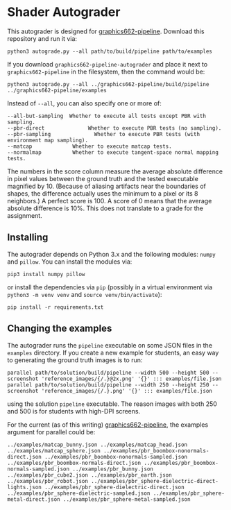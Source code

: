 # Shader Autograder

This autograder is designed for [graphics662-pipeline](http://github.com/yig/graphics662-pipeline).
Download this repository and run it via:

    python3 autograde.py --all path/to/build/pipeline path/to/examples

If you download `graphics662-pipeline-autograder` and place it
next to `graphics662-pipeline` in the filesystem, then the command would be:

    python3 autograde.py --all ../graphics662-pipeline/build/pipeline ../graphics662-pipeline/examples

Instead of `--all`, you can also specify one or more of:

    --all-but-sampling  Whether to execute all tests except PBR with sampling.
    --pbr-direct              Whether to execute PBR tests (no sampling).
    --pbr-sampling              Whether to execute PBR tests (with environment map sampling).
    --matcap             Whether to execute matcap tests.
    --normalmap          Whether to execute tangent-space normal mapping tests.

The numbers in the score column measure the average absolute difference in pixel values between the ground truth and the tested executable magnified by 10.
(Because of aliasing artifacts near the boundaries of shapes, the difference actually uses the minimum to a pixel or its 8 neighbors.)
A perfect score is 100. A score of 0 means that the average absolute difference is 10%.
This does not translate to a grade for the assignment.

## Installing

The autograder depends on Python 3.x and the following modules: `numpy` and `pillow`. You can install the modules via:

    pip3 install numpy pillow

or install the dependencies via `pip` (possibly in a virtual environment via `python3 -m venv venv` and `source venv/bin/activate`):

    pip install -r requirements.txt

## Changing the examples

The autograder runs the `pipeline` executable on some JSON files in the
`examples` directory. If you create a new example for students, an easy way to generating the ground truth images is to run:

    parallel path/to/solution/build/pipeline --width 500 --height 500 --screenshot 'reference_images/{/.}@2x.png' '{}' ::: examples/file.json
    parallel path/to/solution/build/pipeline --width 250 --height 250 --screenshot 'reference_images/{/.}.png' '{}' ::: examples/file.json

using the solution `pipeline` executable. The reason images with both 250 and 500 is for students with high-DPI screens.

For the current (as of this writing) [graphics662-pipeline](http://github.com/yig/graphics662-pipeline), the examples argument for parallel could be:

```
../examples/matcap_bunny.json ../examples/matcap_head.json ../examples/matcap_sphere.json ../examples/pbr_boombox-nonormals-direct.json ../examples/pbr_boombox-nonormals-sampled.json ../examples/pbr_boombox-normals-direct.json ../examples/pbr_boombox-normals-sampled.json ../examples/pbr_bunny.json ../examples/pbr_cube2.json ../examples/pbr_earth.json ../examples/pbr_robot.json ../examples/pbr_sphere-dielectric-direct-lights.json ../examples/pbr_sphere-dielectric-direct.json ../examples/pbr_sphere-dielectric-sampled.json ../examples/pbr_sphere-metal-direct.json ../examples/pbr_sphere-metal-sampled.json
```

